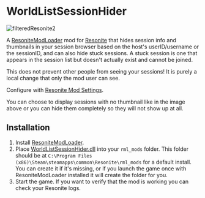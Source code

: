 # WorldListSessionHider

![filteredResonite2](https://github.com/Nytra/ResoniteWorldListSessionHider/assets/14206961/57baf1ef-e4bc-424f-b902-af9c5235a8a4)

A [ResoniteModLoader](https://github.com/resonite-modding-group/ResoniteModLoader) mod for [Resonite](https://resonite.com/) that hides session info and thumbnails in your session browser based on the host's userID/username or the sessionID, and can also hide stuck sessions. A stuck session is one that appears in the session list but doesn't actually exist and cannot be joined.

This does not prevent other people from seeing your sessions! It is purely a local change that only the mod user can see.

Configure with [Resonite Mod Settings](https://github.com/badhaloninja/ResoniteModSettings).

You can choose to display sessions with no thumbnail like in the image above or you can hide them completely so they will not show up at all.

## Installation
1. Install [ResoniteModLoader](https://github.com/resonite-modding-group/ResoniteModLoader).
1. Place [WorldListSessionHider.dll](https://github.com/Nytra/ResoniteWorldListSessionHider/releases) into your `rml_mods` folder. This folder should be at `C:\Program Files (x86)\Steam\steamapps\common\Resonite\rml_mods` for a default install. You can create it if it's missing, or if you launch the game once with ResoniteModLoader installed it will create the folder for you.
1. Start the game. If you want to verify that the mod is working you can check your Resonite logs.
